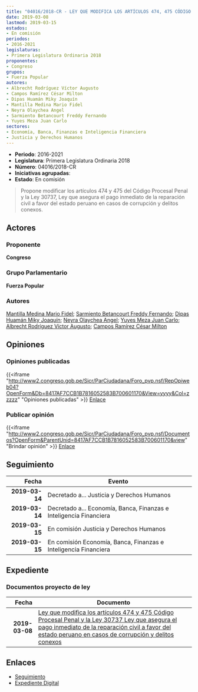 ```yaml
---
title: "04016/2018-CR - LEY QUE MODIFICA LOS ARTÍCULOS 474, 475 CÓDIGO PROCESAL PENAL Y LA LEY 30737, LEY QUE ASEGURA EL PAGO INMEDIATO DE LA REPARACIÓN CIVIL A FAVOR DEL ESTADO PERUANO EN CASOS DE CORRUPCIÓN Y DELITOS CONEXOS"
date: 2019-03-08
lastmod: 2019-03-15
estados:
- En comisión
periodos:
- 2016-2021
legislaturas:
- Primera Legislatura Ordinaria 2018
proponentes:
- Congreso
grupos:
- Fuerza Popular
autores:
- Albrecht Rodríguez Víctor Augusto
- Campos Ramírez César Milton
- Dipas Huamán Miky Joaquín
- Mantilla Medina Mario Fidel
- Neyra Olaychea Angel
- Sarmiento Betancourt Freddy Fernando
- Yuyes Meza Juan Carlo
sectores:
- Economía, Banca, Finanzas e Inteligencia Financiera
- Justicia y Derechos Humanos
---
```

- **Periodo**: 2016-2021
- **Legislatura**: Primera Legislatura Ordinaria 2018
- **Número**: 04016/2018-CR
- **Iniciativas agrupadas**: 
- **Estado**: En comisión

> Propone modificar los artículos 474 y 475 del Código Procesal Penal y la Ley 30737, Ley que asegura el pago inmediato de la reparación civil a favor del estado peruano en casos de corrupción y delitos conexos.


## Actores

### Proponente

**Congreso**

### Grupo Parlamentario

**Fuerza Popular**

### Autores

[Mantilla Medina Mario Fidel](mailto:mailto:mmantilla@congreso.gob.pe); [Sarmiento Betancourt Freddy Fernando](mailto:mailto:fsarmiento@congreso.gob.pe); [Dipas Huamán Miky Joaquín](mailto:mailto:mdipas@congreso.gob.pe); [Neyra Olaychea Angel](mailto:mailto:); [Yuyes Meza Juan Carlo](mailto:mailto:jyuyes@congreso.gob.pe); [Albrecht Rodríguez Víctor Augusto](mailto:mailto:valbrecht@congreso.gob.pe); [Campos Ramírez César Milton](mailto:mailto:ccampos@congreso.gob.pe)

## Opiniones

### Opiniones publicadas

{{<iframe "http://www2.congreso.gob.pe/Sicr/ParCiudadana/Foro_pvp.nsf/RepOpiweb04?OpenForm&Db=8417AF7CCB1B7816052583B700601170&View=yyyy&Col=zzzzz" "Opiniones publicadas" >}}
[Enlace](http://www2.congreso.gob.pe/Sicr/ParCiudadana/Foro_pvp.nsf/RepOpiweb04?OpenForm&Db=8417AF7CCB1B7816052583B700601170&View=yyyy&Col=zzzzz)

### Publicar opinión

{{<iframe "http://www2.congreso.gob.pe/Sicr/ParCiudadana/Foro_pvp.nsf/Documentos?OpenForm&ParentUnid=8417AF7CCB1B7816052583B700601170&view" "Brindar opinión" >}}
[Enlace](http://www2.congreso.gob.pe/Sicr/ParCiudadana/Foro_pvp.nsf/Documentos?OpenForm&ParentUnid=8417AF7CCB1B7816052583B700601170&view)


## Seguimiento

| Fecha | Evento |
|------:|--------|
| **2019-03-14** | Decretado a... Justicia y Derechos Humanos |
| **2019-03-14** | Decretado a... Economía, Banca, Finanzas e Inteligencia Financiera |
| **2019-03-15** | En comisión Justicia y Derechos Humanos |
| **2019-03-15** | En comisión Economía, Banca, Finanzas e Inteligencia Financiera |

## Expediente

### Documentos proyecto de ley

| Fecha | Documento |
|------:|-----------|
| **2019-03-08** | [Ley que modifica los artículos 474 y 475 Código Procesal Penal y la Ley 30737 Ley que asegura el pago inmediato de la reparación civil a favor del estado peruano en casos de corrupción y delitos conexos](http://www.leyes.congreso.gob.pe/Documentos/2016_2021/Proyectos_de_Ley_y_de_Resoluciones_Legislativas/PL0401620190308.pdf) |

## Enlaces

- [Seguimiento](http://www2.congreso.gob.pe/Sicr/TraDocEstProc/CLProLey2016.nsf/f7fff46988ca05b1052578e100829cc7/484d906ce2288189052583b7005d97b8?OpenDocument)
- [Expediente Digital](http://www2.congreso.gob.pe/Sicr/TraDocEstProc/Expvirt_2011.nsf/visbusqptramdoc1621/04016?opendocument)

